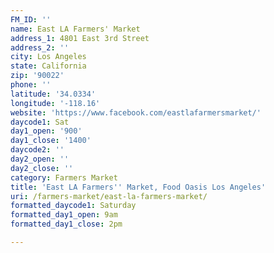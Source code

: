 ```yaml
---
FM_ID: ''
name: East LA Farmers' Market
address_1: 4801 East 3rd Street
address_2: ''
city: Los Angeles
state: California
zip: '90022'
phone: ''
latitude: '34.0334'
longitude: '-118.16'
website: 'https://www.facebook.com/eastlafarmersmarket/'
daycode1: Sat
day1_open: '900'
day1_close: '1400'
daycode2: ''
day2_open: ''
day2_close: ''
category: Farmers Market
title: 'East LA Farmers'' Market, Food Oasis Los Angeles'
uri: /farmers-market/east-la-farmers-market/
formatted_daycode1: Saturday
formatted_day1_open: 9am
formatted_day1_close: 2pm

---
```

